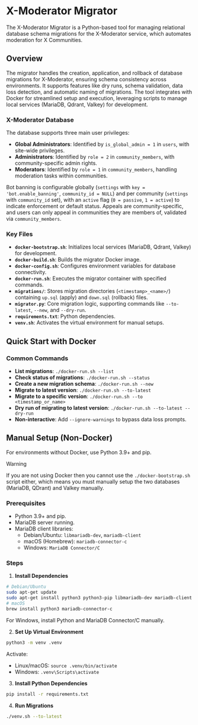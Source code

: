 # X-Moderator Migrator

The X-Moderator Migrator is a Python-based tool for managing relational database schema migrations for the X-Moderator service, which automates moderation for X Communities.

## Overview

The migrator handles the creation, application, and rollback of database migrations for X-Moderator, ensuring schema consistency across environments. It supports features like dry runs, schema validation, data loss detection, and automatic naming of migrations. The tool integrates with Docker for streamlined setup and execution, leveraging scripts to manage local services (MariaDB, Qdrant, Valkey) for development.

### X-Moderator Database

The database supports three main user privileges:

- **Global Administrators**: Identified by `is_global_admin = 1` in `users`, with site-wide privileges.
- **Administrators**: Identified by `role = 2` in `community_members`, with community-specific admin rights.
- **Moderators**: Identified by `role = 1` in `community_members`, handling moderation tasks within communities.

Bot banning is configurable globally (`settings` with `key = 'bot.enable_banning'`, `community_id = NULL`) and per community (`settings` with `community_id` set), with an `active` flag (`0 = passive`, `1 = active`) to indicate enforcement or default status. Appeals are community-specific, and users can only appeal in communities they are members of, validated via `community_members`.

### Key Files
- **`docker-bootstrap.sh`**: Initializes local services (MariaDB, Qdrant, Valkey) for development.
- **`docker-build.sh`**: Builds the migrator Docker image.
- **`docker-config.sh`**: Configures environment variables for database connectivity.
- **`docker-run.sh`**: Executes the migrator container with specified commands.
- **`migrations/`**: Stores migration directories (`<timestamp>_<name>/`) containing `up.sql` (apply) and `down.sql` (rollback) files.
- **`migrator.py`**: Core migration logic, supporting commands like `--to-latest`, `--new`, and `--dry-run`.
- **`requirements.txt`**: Python dependencies.
- **`venv.sh`**: Activates the virtual environment for manual setups.

## Quick Start with Docker

### Common Commands
- **List migrations**: `./docker-run.sh --list`
- **Check status of migrations**: `./docker-run.sh --status`
- **Create a new migration schema**: `./docker-run.sh --new`
- **Migrate to latest version**: `./docker-run.sh --to-latest`
- **Migrate to a specific version**: `./docker-run.sh --to <timestamp_or_name>`
- **Dry run of migrating to latest version**: `./docker-run.sh --to-latest --dry-run`
- **Non-interactive**: Add `--ignore-warnings` to bypass data loss prompts.

## Manual Setup (Non-Docker)

For environments without Docker, use Python 3.9+ and pip.

> [!WARNING]
> If you are not using Docker then you cannot use the `./docker-bootstrap.sh` script either,
> which means you must manually setup the two databases (MariaDB, QDrant) and Valkey manually.

### Prerequisites
- Python 3.9+ and pip.
- MariaDB server running.
- MariaDB client libraries:
  - Debian/Ubuntu: `libmariadb-dev`, `mariadb-client`
  - macOS (Homebrew): `mariadb-connector-c`
  - Windows: `MariaDB Connector/C`

### Steps
1. **Install Dependencies**
```sh
# Debian/Ubuntu
sudo apt-get update
sudo apt-get install python3 python3-pip libmariadb-dev mariadb-client
# macOS
brew install python3 mariadb-connector-c
```
   For Windows, install Python and MariaDB Connector/C manually.

2. **Set Up Virtual Environment**
```sh
python3 -m venv .venv
```
   Activate:
   - Linux/macOS: `source .venv/bin/activate`
   - Windows: `.venv\Scripts\activate`

3. **Install Python Dependencies**
```sh
pip install -r requirements.txt
```

4. **Run Migrations**
```sh
./venv.sh --to-latest
```
